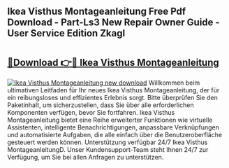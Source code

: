## Ikea Visthus Montageanleitung Free Pdf Download - Part-Ls3 New Repair Owner Guide - User Service Edition Zkagl

# <h2><a href="http://df8arte.blite.top/?on=Ikea+Visthus+Montageanleitung">🔗Download 👉🔴 Ikea Visthus Montageanleitung</a></h2>

[![Ikea Visthus Montageanleitung new download](https://i.imgur.com/lujVjoI.png)](http://df8arte.blite.top/?on=Ikea+Visthus+Montageanleitung)
Willkommen beim ultimativen Leitfaden für Ihr neues Ikea Visthus Montageanleitung, der für ein reibungsloses und effizientes Erlebnis sorgt. Bitte überprüfen Sie den Paketinhalt, um sicherzustellen, dass Sie über alle erforderlichen Komponenten verfügen, bevor Sie fortfahren. Ikea Visthus Montageanleitung bietet eine Reihe erweiterter Funktionen wie virtuelle Assistenten, intelligente Benachrichtigungen, anpassbare Verknüpfungen und automatisierte Aufgaben, die alle einfach über die Benutzeroberfläche gesteuert werden können. Unterstützung verfügbar 24/7 Ikea Visthus MontageanleitungD. Unser Kundensupport-Team steht Ihnen 24/7 zur Verfügung, um Sie bei allen Anfragen zu unterstützen.
